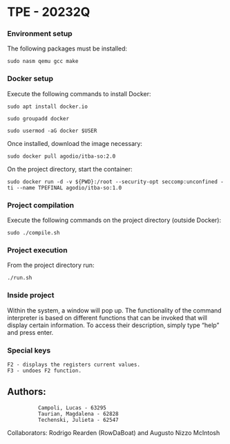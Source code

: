 # TPE - 20232Q

### Environment setup

The following packages must be installed:

    sudo nasm qemu gcc make

### Docker setup

Execute the following commands to install Docker:
    
    sudo apt install docker.io

    sudo groupadd docker

    sudo usermod -aG docker $USER 

Once installed, download the image necessary:

    sudo docker pull agodio/itba-so:2.0

On the project directory, start the container:

    sudo docker run -d -v ${PWD}:/root --security-opt seccomp:unconfined -ti --name TPEFINAL agodio/itba-so:1.0



### Project compilation

Execute the following commands on the project directory (outside Docker):

    sudo ./compile.sh

### Project execution

From the project directory run:

    ./run.sh

### Inside project

Within the system, a window will pop up. The functionality of the command interpreter is based on different functions that can be invoked that will display certain information. To access their description, simply type “help” and press enter.

### Special keys
    F2 - displays the registers current values.
    F3 - undoes F2 function.

## Authors:
              Campoli, Lucas - 63295
              Taurian, Magdalena - 62828
              Techenski, Julieta - 62547


Collaborators: Rodrigo Rearden (RowDaBoat) and Augusto Nizzo McIntosh
